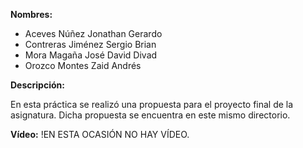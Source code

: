 __Nombres:__ 
- Aceves Núñez Jonathan Gerardo
- Contreras Jiménez Sergio Brian
- Mora Magaña José David Divad
- Orozco Montes Zaid Andrés

__Descripción:__

En esta práctica se realizó una propuesta para el proyecto final de la asignatura. Dicha propuesta se encuentra en este mismo directorio.


__Vídeo:__
!EN ESTA OCASIÓN NO HAY VÍDEO.
